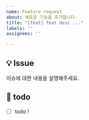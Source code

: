 ```yaml
---
name: Feature request
about: 새로운 기능을 추가합니다.
title: "[feat] feat desc ..."
labels: ''
assignees: ''

---
```


## 💡 Issue
이슈에 대한 내용을 설명해주세요.

## 📝 todo
- [ ] todo !
